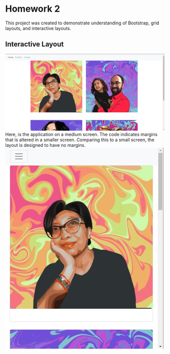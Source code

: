 # Homework 2
This project was created to demonstrate understanding of Bootstrap, grid layouts, and interactive layouts. 

## Interactive Layout
![alttext](./images/fullScreenshot.jpg)
Here, is the application on a medium screen. The code indicates margins that is altered in a smaller screen. 
Comparing this to a small screen, the layout is designed to have no margins.
![alttext](./images/smallScreenshot.jpg)



